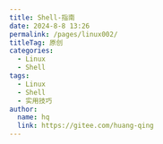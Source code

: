 ```yaml
---
title: Shell-指南
date: 2024-8-8 13:26
permalink: /pages/linux002/
titleTag: 原创
categories:
  - Linux
  - Shell
tags:
  - Linux
  - Shell
  - 实用技巧
author:
  name: hq
  link: https://gitee.com/huang-qing
---
```

